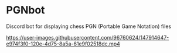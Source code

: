 # PGNbot
Discord bot for displaying chess PGN (Portable Game Notation) files

https://user-images.githubusercontent.com/96760624/147914647-e974f3f0-120e-4d75-8a5a-61e9f02518dc.mp4

